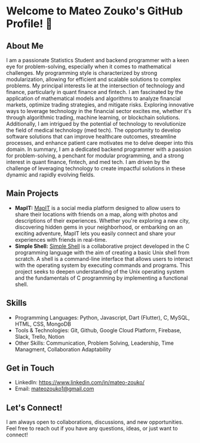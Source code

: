 # Welcome to Mateo Zouko's GitHub Profile! 👋

## About Me
I am a passionate Statistics Student and backend programmer with a keen eye for problem-solving, especially when it comes to mathematical challenges. My programming style is characterized by strong modularization, allowing for efficient and scalable solutions to complex problems.
My principal interests lie at the intersection of technology and finance, particularly in quant finance and fintech. I am fascinated by the application of mathematical models and algorithms to analyze financial markets, optimize trading strategies, and mitigate risks. Exploring innovative ways to leverage technology in the financial sector excites me, whether it's through algorithmic trading, machine learning, or blockchain solutions. Additionally, I am intrigued by the potential of technology to revolutionize the field of medical technology (med tech). The opportunity to develop software solutions that can improve healthcare outcomes, streamline processes, and enhance patient care motivates me to delve deeper into this domain.
In summary, I am a dedicated backend programmer with a passion for problem-solving, a penchant for modular programming, and a strong interest in quant finance, fintech, and med tech. I am driven by the challenge of leveraging technology to create impactful solutions in these dynamic and rapidly evolving fields.
## Main Projects
- **MapIT:**
  [MapIT](https://github.com/juanmaishere/MapIT) is a social media platform designed to allow users to share their locations with friends on a map, along with photos and descriptions of their experiences. Whether you're exploring a new city, discovering hidden gems in your neighborhood, or embarking on an exciting adventure, MapIT lets you easily connect and share your experiences with friends in real-time.
- **Simple Shell:**
  [Simple Shell](https://github.com/MateoZouko/holbertonschool-simple_shell) is a collaborative project developed in the C programming language with the aim of creating a basic Unix shell from scratch. A shell is a command-line interface that allows users to interact with the operating system by executing commands and programs. This project seeks to deepen understanding of the Unix operating system and the fundamentals of C programming by implementing a functional shell.


## Skills
- Programming Languages: Python, Javascript, Dart (Flutter), C, MySQL, HTML, CSS, MongoDB
- Tools & Technologies: Git, Github, Google Cloud Platform, Firebase, Slack, Trello, Notion
- Other Skills: Communication, Problem Solving, Leadership, Time Managment, Collaboration Adaptability


## Get in Touch
- LinkedIn: https://www.linkedin.com/in/mateo-zouko/
- Email: mateozouko1@gmail.com

## Let's Connect!
I am always open to collaborations, discussions, and new opportunities. Feel free to reach out if you have any questions, ideas, or just want to connect!

